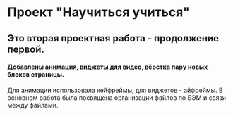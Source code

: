 # Проект "Научиться учиться"

## Это вторая проектная работа - продолжение первой.
#### Добавлены анимация, виджеты для видео, вёрстка пару новых блоков страницы.
Для анимации использовала кейфреймы, для виджетов - айфреймы.
В основном работа была посвящена организации файлов по БЭМ и связи между файлами.
